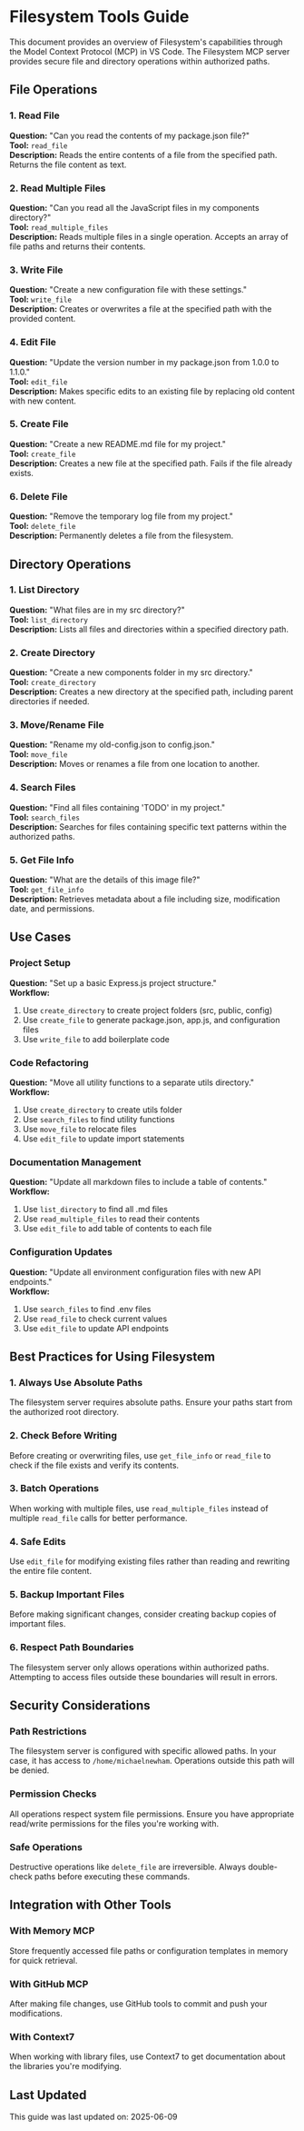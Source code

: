 # Filesystem Tools Guide

This document provides an overview of Filesystem's capabilities through the Model Context Protocol (MCP) in VS Code. The Filesystem MCP server provides secure file and directory operations within authorized paths.

## File Operations

### 1. Read File
**Question:** "Can you read the contents of my package.json file?"  
**Tool:** `read_file`  
**Description:** Reads the entire contents of a file from the specified path. Returns the file content as text.

### 2. Read Multiple Files
**Question:** "Can you read all the JavaScript files in my components directory?"  
**Tool:** `read_multiple_files`  
**Description:** Reads multiple files in a single operation. Accepts an array of file paths and returns their contents.

### 3. Write File
**Question:** "Create a new configuration file with these settings."  
**Tool:** `write_file`  
**Description:** Creates or overwrites a file at the specified path with the provided content.

### 4. Edit File
**Question:** "Update the version number in my package.json from 1.0.0 to 1.1.0."  
**Tool:** `edit_file`  
**Description:** Makes specific edits to an existing file by replacing old content with new content.

### 5. Create File
**Question:** "Create a new README.md file for my project."  
**Tool:** `create_file`  
**Description:** Creates a new file at the specified path. Fails if the file already exists.

### 6. Delete File
**Question:** "Remove the temporary log file from my project."  
**Tool:** `delete_file`  
**Description:** Permanently deletes a file from the filesystem.

## Directory Operations

### 1. List Directory
**Question:** "What files are in my src directory?"  
**Tool:** `list_directory`  
**Description:** Lists all files and directories within a specified directory path.

### 2. Create Directory
**Question:** "Create a new components folder in my src directory."  
**Tool:** `create_directory`  
**Description:** Creates a new directory at the specified path, including parent directories if needed.

### 3. Move/Rename File
**Question:** "Rename my old-config.json to config.json."  
**Tool:** `move_file`  
**Description:** Moves or renames a file from one location to another.

### 4. Search Files
**Question:** "Find all files containing 'TODO' in my project."  
**Tool:** `search_files`  
**Description:** Searches for files containing specific text patterns within the authorized paths.

### 5. Get File Info
**Question:** "What are the details of this image file?"  
**Tool:** `get_file_info`  
**Description:** Retrieves metadata about a file including size, modification date, and permissions.

## Use Cases

### Project Setup

**Question:** "Set up a basic Express.js project structure."  
**Workflow:**
1. Use `create_directory` to create project folders (src, public, config)
2. Use `create_file` to generate package.json, app.js, and configuration files
3. Use `write_file` to add boilerplate code

### Code Refactoring

**Question:** "Move all utility functions to a separate utils directory."  
**Workflow:**
1. Use `create_directory` to create utils folder
2. Use `search_files` to find utility functions
3. Use `move_file` to relocate files
4. Use `edit_file` to update import statements

### Documentation Management

**Question:** "Update all markdown files to include a table of contents."  
**Workflow:**
1. Use `list_directory` to find all .md files
2. Use `read_multiple_files` to read their contents
3. Use `edit_file` to add table of contents to each file

### Configuration Updates

**Question:** "Update all environment configuration files with new API endpoints."  
**Workflow:**
1. Use `search_files` to find .env files
2. Use `read_file` to check current values
3. Use `edit_file` to update API endpoints

## Best Practices for Using Filesystem

### 1. Always Use Absolute Paths
The filesystem server requires absolute paths. Ensure your paths start from the authorized root directory.

### 2. Check Before Writing
Before creating or overwriting files, use `get_file_info` or `read_file` to check if the file exists and verify its contents.

### 3. Batch Operations
When working with multiple files, use `read_multiple_files` instead of multiple `read_file` calls for better performance.

### 4. Safe Edits
Use `edit_file` for modifying existing files rather than reading and rewriting the entire file content.

### 5. Backup Important Files
Before making significant changes, consider creating backup copies of important files.

### 6. Respect Path Boundaries
The filesystem server only allows operations within authorized paths. Attempting to access files outside these boundaries will result in errors.

## Security Considerations

### Path Restrictions
The filesystem server is configured with specific allowed paths. In your case, it has access to `/home/michaelnewham`. Operations outside this path will be denied.

### Permission Checks
All operations respect system file permissions. Ensure you have appropriate read/write permissions for the files you're working with.

### Safe Operations
Destructive operations like `delete_file` are irreversible. Always double-check paths before executing these commands.

## Integration with Other Tools

### With Memory MCP
Store frequently accessed file paths or configuration templates in memory for quick retrieval.

### With GitHub MCP
After making file changes, use GitHub tools to commit and push your modifications.

### With Context7
When working with library files, use Context7 to get documentation about the libraries you're modifying.

## Last Updated

This guide was last updated on: 2025-06-09